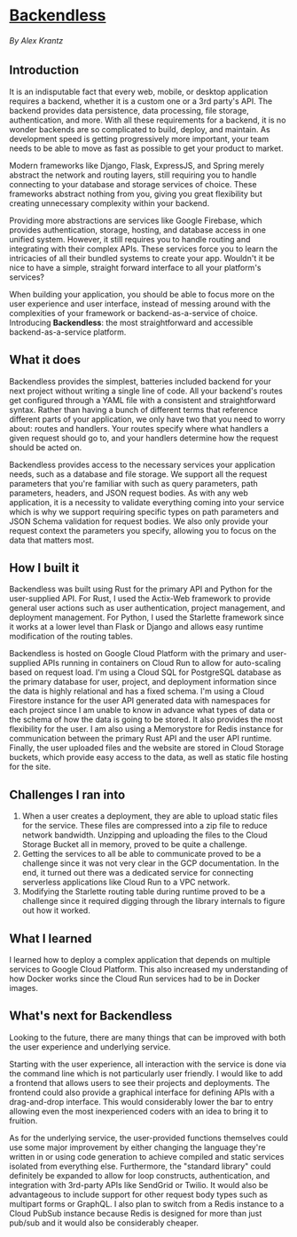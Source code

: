 # [Backendless](https://devpost.com/software/backendless)
###### By Alex Krantz

## Introduction
It is an indisputable fact that every web, mobile, or desktop application requires a backend, whether it is a custom one or a 3rd party's API. The backend provides data persistence, data processing, file storage, authentication, and more. With all these requirements for a backend, it is no wonder backends are so complicated to build, deploy, and maintain. As development speed is getting progressively more important, your team needs to be able to move as fast as possible to get your product to market.

Modern frameworks like Django, Flask, ExpressJS, and Spring merely abstract the network and routing layers, still requiring you to handle connecting to your database and storage services of choice. These frameworks abstract nothing from you, giving you great flexibility but creating unnecessary complexity within your backend.

Providing more abstractions are services like Google Firebase, which provides authentication, storage, hosting, and database access in one unified system. However, it still requires you to handle routing and integrating with their complex APIs. These services force you to learn the intricacies of all their bundled systems to create your app. Wouldn't it be nice to have a simple, straight forward interface to all your platform's services?

When building your application, you should be able to focus more on the user experience and user interface, instead of messing around with the complexities of your framework or backend-as-a-service of choice. Introducing **Backendless**: the most straightforward and accessible backend-as-a-service platform.


## What it does
Backendless provides the simplest, batteries included backend for your next project without writing a single line of code. All your backend's routes get configured through a YAML file with a consistent and straightforward syntax. Rather than having a bunch of different terms that reference different parts of your application, we only have two that you need to worry about: routes and handlers. Your routes specify where what handlers a given request should go to, and your handlers determine how the request should be acted on.

Backendless provides access to the necessary services your application needs, such as a database and file storage. We support all the request parameters that you're familiar with such as query parameters, path parameters, headers, and JSON request bodies. As with any web application, it is a necessity to validate everything coming into your service which is why we support requiring specific types on path parameters and JSON Schema validation for request bodies. We also only provide your request context the parameters you specify, allowing you to focus on the data that matters most.

## How I built it
Backendless was built using Rust for the primary API and Python for the user-supplied API. For Rust, I used the Actix-Web framework to provide general user actions such as user authentication, project management, and deployment management. For Python, I used the Starlette framework since it works at a lower level than Flask or Django and allows easy runtime modification of the routing tables.

Backendless is hosted on Google Cloud Platform with the primary and user-supplied APIs running in containers on Cloud Run to allow for auto-scaling based on request load. I'm using a Cloud SQL for PostgreSQL database as the primary database for user, project, and deployment information since the data is highly relational and has a fixed schema. I'm using a Cloud Firestore instance for the user API generated data with namespaces for each project since I am unable to know in advance what types of data or the schema of how the data is going to be stored. It also provides the most flexibility for the user. I am also using a Memorystore for Redis instance for communication between the primary Rust API and the user API runtime. Finally, the user uploaded files and the website are stored in Cloud Storage buckets, which provide easy access to the data, as well as static file hosting for the site.

## Challenges I ran into
1. When a user creates a deployment, they are able to upload static files for the service. These files are compressed into a zip file to reduce network bandwidth. Unzipping and uploading the files to the Cloud Storage Bucket all in memory, proved to be quite a challenge.
2. Getting the services to all be able to communicate proved to be a challenge since it was not very clear in the GCP documentation. In the end, it turned out there was a dedicated service for connecting serverless applications like Cloud Run to a VPC network.
3. Modifying the Starlette routing table during runtime proved to be a challenge since it required digging through the library internals to figure out how it worked.

## What I learned
I learned how to deploy a complex application that depends on multiple services to Google Cloud Platform. This also increased my understanding of how Docker works since the Cloud Run services had to be in Docker images.

## What's next for Backendless
Looking to the future, there are many things that can be improved with both the user experience and underlying service.

Starting with the user experience, all interaction with the service is done via the command line which is not particularly user friendly. I would like to add a frontend that allows users to see their projects and deployments. The frontend could also provide a graphical interface for defining APIs with a drag-and-drop interface. This would considerably lower the bar to entry allowing even the most inexperienced coders with an idea to bring it to fruition.

As for the underlying service, the user-provided functions themselves could use some major improvement by either changing the language they're written in or using code generation to achieve compiled and static services isolated from everything else. Furthermore, the "standard library" could definitely be expanded to allow for loop constructs, authentication, and integration with 3rd-party APIs like SendGrid or Twilio. It would also be advantageous to include support for other request body types such as multipart forms or GraphQL. I also plan to switch from a Redis instance to a Cloud PubSub instance because Redis is designed for more than just pub/sub and it would also be considerably cheaper.